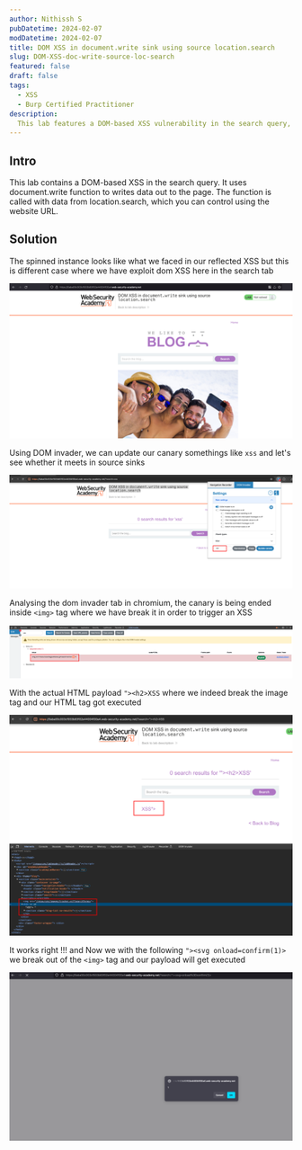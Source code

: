 ```yaml
---
author: Nithissh S
pubDatetime: 2024-02-07
modDatetime: 2024-02-07
title: DOM XSS in document.write sink using source location.search
slug: DOM-XSS-doc-write-source-loc-search
featured: false
draft: false
tags:
  - XSS
  - Burp Certified Practitioner
description:
  This lab features a DOM-based XSS vulnerability in the search query, utilizing the document.write function to output data. The function is invoked with data from location.search, controllable via the website URL. To solve the lab, execute an XSS attack triggering the alert function.
---
```


## Intro 


This lab contains a DOM-based XSS in the search query. It uses document.write function to writes data out to the page. The function is called with data from location.search, which you can control using the website URL.


## Solution

The spinned instance looks like what we faced in our reflected XSS but this is different case where we have exploit dom XSS here in the search tab 


![](../../assets/images/portswigger/XSS/apprentice/xss-10.png)



Using DOM invader, we can update our canary somethings like `xss` and let's see whether it meets in source sinks 


![](../../assets/images/portswigger/XSS/apprentice/xss-11.png)



Analysing the dom invader tab in chromium, the canary is being ended inside `<img>` tag where we have break it in order to trigger an XSS


![](../../assets/images/portswigger/XSS/apprentice/xss-12.png)


With the actual HTML payload `"><h2>XSS` where we indeed break the image tag and our HTML tag got executed 


![](../../assets/images/portswigger/XSS/apprentice/xss-13.png)


It works right !!! and Now we with the following `"><svg onload=confirm(1)>` we break out of the `<img>` tag and our payload will get executed 

![](../../assets/images/portswigger/XSS/apprentice/xss-14.png)